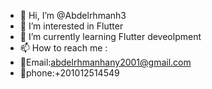 - 👋 Hi, I’m @Abdelrhmanh3
- 👀 I’m interested in Flutter 
- 🌱 I’m currently learning Flutter deveolpment
- 📫 How to reach me :
- 📧Email:abdelrhmanhany2001@gmail.com
- 📱phone:+201012514549

